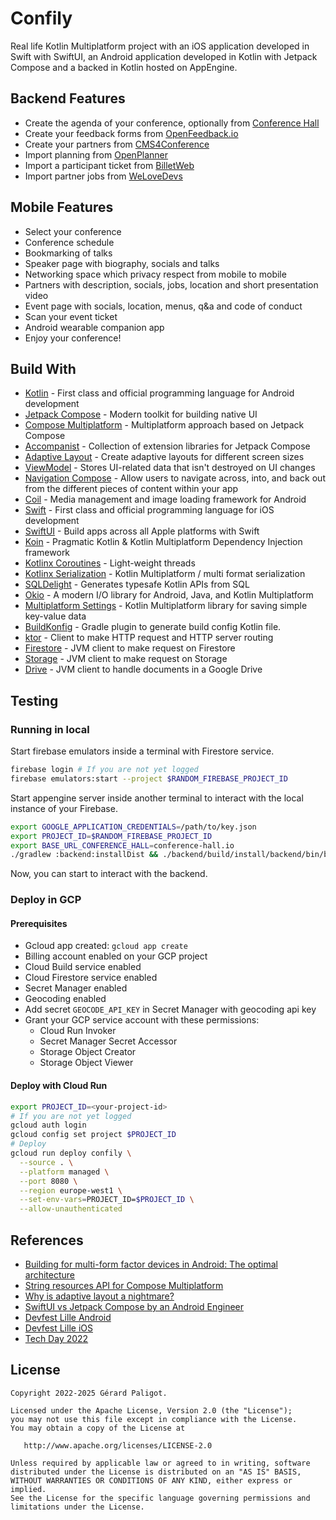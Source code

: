 # Confily

Real life Kotlin Multiplatform project with an iOS application
developed in Swift with SwiftUI, an Android application developed
in Kotlin with Jetpack Compose and a backed in Kotlin hosted on
AppEngine.

## Backend Features

* Create the agenda of your conference, optionally from [Conference Hall](https://github.com/conference-hall/conference-hall)
* Create your feedback forms from [OpenFeedback.io](https://github.com/HugoGresse/open-feedback)
* Create your partners from [CMS4Conference](https://github.com/devlille/CMS4Conference)
* Import planning from [OpenPlanner](https://openplanner.fr/)
* Import a participant ticket from [BilletWeb](https://www.billetweb.fr/)
* Import partner jobs from [WeLoveDevs](https://welovedevs.com/)

## Mobile Features

* Select your conference
* Conference schedule
* Bookmarking of talks
* Speaker page with biography, socials and talks
* Networking space which privacy respect from mobile to mobile
* Partners with description, socials, jobs, location and short presentation video
* Event page with socials, location, menus, q&a and code of conduct
* Scan your event ticket
* Android wearable companion app
* Enjoy your conference!

## Build With

* [Kotlin](https://kotlinlang.org/) - First class and official programming language for Android development
* [Jetpack Compose](https://developer.android.com/jetpack/compose) - Modern toolkit for building native UI
* [Compose Multiplatform](https://www.jetbrains.com/lp/compose-multiplatform/) - Multiplatform approach based on Jetpack Compose
* [Accompanist](https://github.com/google/accompanist) - Collection of extension libraries for Jetpack Compose
* [Adaptive Layout](https://developer.android.com/develop/ui/compose/layouts/adaptive) - Create adaptive layouts for different screen sizes
* [ViewModel](https://www.jetbrains.com/help/kotlin-multiplatform-dev/compose-viewmodel.html) - Stores UI-related data that isn't destroyed on UI changes
* [Navigation Compose](https://www.jetbrains.com/help/kotlin-multiplatform-dev/compose-navigation-routing.html) - Allow users to navigate across, into, and back out from the different pieces of content within your app
* [Coil](https://github.com/coil-kt/coil) - Media management and image loading framework for Android
* [Swift](https://www.swift.org/) - First class and official programming language for iOS development
* [SwiftUI](https://developer.apple.com/xcode/swiftui/) - Build apps across all Apple platforms with Swift
* [Koin](https://insert-koin.io/) - Pragmatic Kotlin & Kotlin Multiplatform Dependency Injection framework
* [Kotlinx Coroutines](https://kotlinlang.org/docs/coroutines-guide.html) - Light-weight threads
* [Kotlinx Serialization](https://github.com/Kotlin/kotlinx.serialization) - Kotlin Multiplatform / multi format serialization
* [SQLDelight](https://github.com/cashapp/sqldelight) - Generates typesafe Kotlin APIs from SQL
* [Okio](https://github.com/square/okio) - A modern I/O library for Android, Java, and Kotlin Multiplatform
* [Multiplatform Settings](https://github.com/russhwolf/multiplatform-settings) - Kotlin Multiplatform library for saving simple key-value data
* [BuildKonfig](https://github.com/yshrsmz/BuildKonfig) - Gradle plugin to generate build config Kotlin file.
* [ktor](https://github.com/ktorio/ktor) - Client to make HTTP request and HTTP server routing
* [Firestore](https://github.com/googleapis/java-firestore) - JVM client to make request on Firestore
* [Storage](https://github.com/googleapis/java-storage) - JVM client to make request on Storage
* [Drive](https://developers.google.com/drive/api/guides/about-sdk) - JVM client to handle documents in a Google Drive

## Testing

### Running in local

Start firebase emulators inside a terminal with Firestore service.

```bash
firebase login # If you are not yet logged
firebase emulators:start --project $RANDOM_FIREBASE_PROJECT_ID
```

Start appengine server inside another terminal to interact with the
local instance of your Firebase.

```bash
export GOOGLE_APPLICATION_CREDENTIALS=/path/to/key.json
export PROJECT_ID=$RANDOM_FIREBASE_PROJECT_ID
export BASE_URL_CONFERENCE_HALL=conference-hall.io
./gradlew :backend:installDist && ./backend/build/install/backend/bin/backend
```

Now, you can start to interact with the backend.

### Deploy in GCP

#### Prerequisites

* Gcloud app created: `gcloud app create`
* Billing account enabled on your GCP project
* Cloud Build service enabled
* Cloud Firestore service enabled
* Secret Manager enabled
* Geocoding enabled
* Add secret `GEOCODE_API_KEY` in Secret Manager with geocoding api key
* Grant your GCP service account with these permissions:
  * Cloud Run Invoker
  * Secret Manager Secret Accessor
  * Storage Object Creator
  * Storage Object Viewer

#### Deploy with Cloud Run

```bash
export PROJECT_ID=<your-project-id>
# If you are not yet logged
gcloud auth login
gcloud config set project $PROJECT_ID
# Deploy
gcloud run deploy confily \
  --source . \
  --platform managed \
  --port 8080 \
  --region europe-west1 \
  --set-env-vars=PROJECT_ID=$PROJECT_ID \
  --allow-unauthenticated
```

## References

* [Building for multi-form factor devices in Android: The optimal architecture](https://medium.com/proandroiddev/building-for-multi-form-factor-devices-in-android-the-optimal-architecture-6311221463ab)
* [String resources API for Compose Multiplatform](https://medium.com/proandroiddev/string-resources-api-for-compose-multiplatform-9e0bf6618506)
* [Why is adaptive layout a nightmare?](https://speakerdeck.com/gerardpaligot/why-is-adaptive-layout-a-nightmare)
* [SwiftUI vs Jetpack Compose by an Android Engineer](https://proandroiddev.com/swiftui-vs-jetpack-compose-by-an-android-engineer-6b48415f36b3)
* [Devfest Lille Android](https://play.google.com/store/apps/details?id=org.gdglille.devfest.android)
* [Devfest Lille iOS](https://apps.apple.com/fr/app/apple-store/id1624758676)
* [Tech Day 2022](https://play.google.com/store/apps/details?id=com.decathlon.tech.day.android)

## License

    Copyright 2022-2025 Gérard Paligot.

    Licensed under the Apache License, Version 2.0 (the "License");
    you may not use this file except in compliance with the License.
    You may obtain a copy of the License at

       http://www.apache.org/licenses/LICENSE-2.0

    Unless required by applicable law or agreed to in writing, software
    distributed under the License is distributed on an "AS IS" BASIS,
    WITHOUT WARRANTIES OR CONDITIONS OF ANY KIND, either express or implied.
    See the License for the specific language governing permissions and
    limitations under the License.
